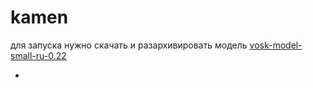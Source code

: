 # kamen

для запуска нужно скачать и разархивировать модель [vosk-model-small-ru-0.22](https://alphacephei.com/vosk/models)

-